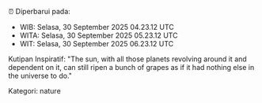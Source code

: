 ⏰ Diperbarui pada:
- WIB: Selasa, 30 September 2025 04.23.12 UTC
- WITA: Selasa, 30 September 2025 05.23.12 UTC
- WIT: Selasa, 30 September 2025 06.23.12 UTC

Kutipan Inspiratif:
"The sun, with all those planets revolving around it and dependent on it, can still ripen a bunch of grapes as if it had nothing else in the universe to do."


Kategori: nature

